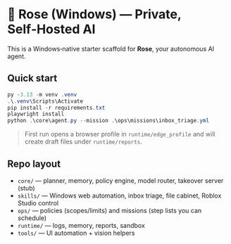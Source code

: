 # 🌹 Rose (Windows) — Private, Self‑Hosted AI

This is a Windows‑native starter scaffold for **Rose**, your autonomous AI agent.

## Quick start

```powershell
py -3.13 -m venv .venv
.\.venv\Scripts\Activate
pip install -r requirements.txt
playwright install
python .\core\agent.py --mission .\ops\missions\inbox_triage.yml
```

> First run opens a browser profile in `runtime/edge_profile` and will create draft files under `runtime/reports`.

## Repo layout

- `core/` — planner, memory, policy engine, model router, takeover server (stub)
- `skills/` — Windows web automation, inbox triage, file cabinet, Roblox Studio control
- `ops/` — policies (scopes/limits) and missions (step lists you can schedule)
- `runtime/` — logs, memory, reports, sandbox
- `tools/` — UI automation + vision helpers